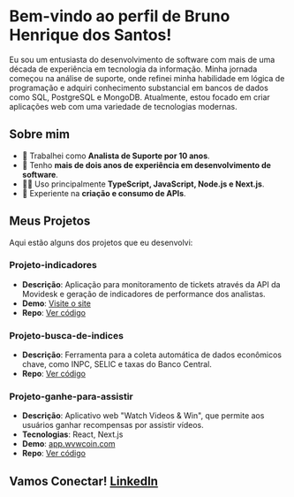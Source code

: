 # Bem-vindo ao perfil de Bruno Henrique dos Santos!

Eu sou um entusiasta do desenvolvimento de software com mais de uma década de experiência em tecnologia da informação. Minha jornada começou na análise de suporte, onde refinei minha habilidade em lógica de programação e adquiri conhecimento substancial em bancos de dados como SQL, PostgreSQL e MongoDB. Atualmente, estou focado em criar aplicações web com uma variedade de tecnologias modernas.

## Sobre mim
- 🔭 Trabalhei como **Analista de Suporte por 10 anos**.
- 🌱 Tenho **mais de dois anos de experiência em desenvolvimento de software**.
- 👨‍💻 Uso principalmente **TypeScript, JavaScript, Node.js e Next.js**.
- 🚀 Experiente na **criação e consumo de APIs**.

## Meus Projetos
Aqui estão alguns dos projetos que eu desenvolvi:

### Projeto-indicadores
- **Descrição**: Aplicação para monitoramento de tickets através da API da Movidesk e geração de indicadores de performance dos analistas.
- **Demo**: [Visite o site](https://eisingsantos.vercel.app/)
- **Repo**: [Ver código](https://github.com/Brunoeising/Projeto-indicadores)

### Projeto-busca-de-indices
- **Descrição**: Ferramenta para a coleta automática de dados econômicos chave, como INPC, SELIC e taxas do Banco Central.
- **Repo**: [Ver código](https://github.com/Brunoeising/Projeto-busca-de-indices)

### Projeto-ganhe-para-assistir
- **Descrição**: Aplicativo web "Watch Videos & Win", que permite aos usuários ganhar recompensas por assistir vídeos.
- **Tecnologias**: React, Next.js
- **Demo**: [app.wvwcoin.com](https://app.wvwcoin.com/)
- **Repo**: [Ver código](https://github.com/Brunoeising/Projeto-ganhe-para-assistir)

## Vamos Conectar! **[LinkedIn]([https://www.linkedin.com/in/brunohenriquedossantos](https://www.linkedin.com/in/bruno-henrique-dos-santos-6214a7143/))**


  
  
